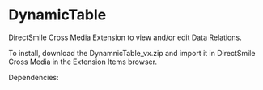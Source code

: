 # DynamicTable
DirectSmile Cross Media Extension to view and/or edit Data Relations.

To install, download the DynamnicTable_vx.zip and import it in DirectSmile Cross Media in the Extension Items browser.

Dependencies:
